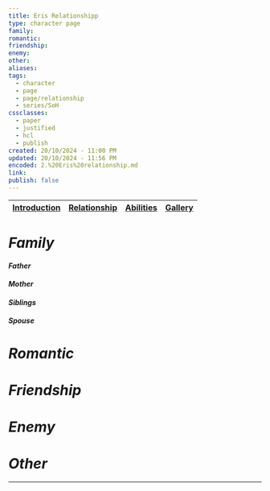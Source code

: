 ```yaml
---
title: Eris Relationshipp
type: character page
family: 
romantic: 
friendship: 
enemy: 
other: 
aliases: 
tags:
  - character
  - page
  - page/relationship
  - series/SoH
cssclasses:
  - paper
  - justified
  - hcl
  - publish
created: 20/10/2024 - 11:00 PM
updated: 20/10/2024 - 11:56 PM
encoded: 2.%20Eris%20relationship.md
link: 
publish: false
---
```


| [Introduction](1.%20Eris%20Ail.md) | [Relationship](2.%20Eris%20relationship.md) | [Abilities](3.%20eris%20abilities.md) | [Gallery](4.%20eris%20gallery.md)|
| --- | --- |---|---|

# *Family*

#### *Father*

#### *Mother*

#### *Siblings*

#### *Spouse*

# *Romantic*

# *Friendship*

# *Enemy*

# *Other*



---